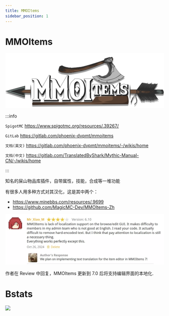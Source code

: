 ```yaml
---
title: MMOItems
sidebar_position: 1
---
```


# MMOItems

![](_images/mmoitems.png)

:::info

`SpigotMC` https://www.spigotmc.org/resources/.39267/

`GitLab` https://gitlab.com/phoenix-dvpmt/mmoitems

`文档(英文)` https://gitlab.com/phoenix-dvpmt/mmoitems/-/wikis/home

`文档(中文)` https://gitlab.com/TranslatedByShark/Mythic-Manual-CN/-/wikis/home

:::

知名的屎山物品库插件，自带属性，技能，合成等一堆功能

有很多人用多种方式对其汉化，这是其中两个：

- https://www.minebbs.com/resources/.9699
- https://github.com/MagicMC-Dev/MMOItems-Zh

![](_images/mmoitems_2.webp)

作者在 Review 中回复，MMOItems 更新到 7.0 后将支持编辑界面的本地化.

# Bstats

[![](https://bstats.org/signatures/bukkit/MMOItems.svg)](https://bstats.org/plugin/bukkit/MMOItems/2074)
